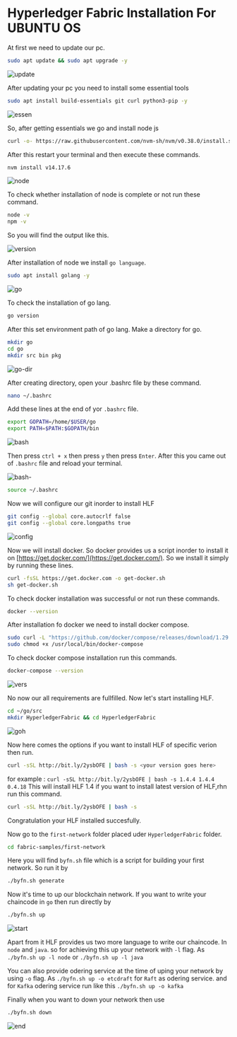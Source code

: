 # Hyperledger Fabric Installation For UBUNTU OS

At first we need to update our pc.
```bash
sudo apt update && sudo apt upgrade -y
```
![update](https://github.com/mrmyth2k/HLF/blob/main/pics/update.png)

After updating your pc you need to install some essential tools
```bash
sudo apt install build-essentials git curl python3-pip -y
```
![essen](https://github.com/mrmyth2k/HLF/blob/main/pics/build-essentials.png)

So, after getting essentials we go and install node js
```bash
curl -o- https://raw.githubusercontent.com/nvm-sh/nvm/v0.38.0/install.sh | bash
```
After this restart your terminal and then execute these commands.
```bash
nvm install v14.17.6
```
![node](https://github.com/mrmyth2k/HLF/blob/main/pics/node.png)

To check whether installation of node is complete or not run these command.
```bash
node -v
npm -v
```
So you will find the output like this.

![version](https://github.com/mrmyth2k/HLF/blob/main/pics/node-version.png)

After installation of node we install `go language`.
```bash
sudo apt install golang -y
```
![go](https://github.com/mrmyth2k/HLF/blob/main/pics/go.png)

To check the installation of go lang.
```bash
go version
```
After this set environment path of go lang. Make a directory for go.
```bash
mkdir go
cd go
mkdir src bin pkg
```
![go-dir](https://github.com/mrmyth2k/HLF/blob/main/pics/go-dir.png)

After creating directory, open your .bashrc file by these command.
```bash
nano ~/.bashrc
```
Add these lines at the end of yor `.bashrc` file.
```bash
export GOPATH=/home/$USER/go
export PATH=$PATH:$GOPATH/bin
```
![bash](https://github.com/mrmyth2k/HLF/blob/main/pics/bashrc.png)

Then press `ctrl + x` then press `y` then press `Enter`. After this you came out of `.bashrc` file and reload your terminal.

![bash-](https://github.com/mrmyth2k/HLF/blob/main/pics/out-bashrc.png)

```bash
source ~/.bashrc
```
Now we will configure our git inorder to install HLF
```bash
git config --global core.autocrlf false
git config --global core.longpaths true
```

![config](https://github.com/mrmyth2k/HLF/blob/main/pics/git-config.png)

Now we will install docker. So docker provides us a script inorder to install it on [https://get.docker.com/](https://get.docker.com/).
So we install it simply by running these lines.
```bash
curl -fsSL https://get.docker.com -o get-docker.sh
sh get-docker.sh
```
To check docker installation was successful or not run these commands.
```bash
docker --version
```
After installation fo docker we need to install docker compose.
```bash
sudo curl -L "https://github.com/docker/compose/releases/download/1.29.2/docker-compose-$(uname -s)-$(uname -m)" -o /usr/local/bin/docker-compose
sudo chmod +x /usr/local/bin/docker-compose
```
To check docker compose installation run this commands.
```bash
docker-compose --version
```
![vers](https://github.com/mrmyth2k/HLF/blob/main/pics/docker-compose.png)

No now our all requirements are fullfilled. Now let's start installing HLF.
```bash
cd ~/go/src
mkdir HyperledgerFabric && cd HyperledgerFabric
```
![goh](https://github.com/mrmyth2k/HLF/blob/main/pics/go-dir.png)

Now here comes the options if you want to install HLF of specific verion then run.
```bash
curl -sSL http://bit.ly/2ysbOFE | bash -s <your version goes here>
```
for example : `curl -sSL http://bit.ly/2ysbOFE | bash -s 1.4.4 1.4.4 0.4.18` This will install HLF 1.4
if you want to install latest version of HLF,rhn run this command.
```bash
curl -sSL http://bit.ly/2ysbOFE | bash -s
```
Congratulation your HLF installed succesfully.

Now go to the `first-network` folder placed uder `HyperledgerFabric` folder.
```bash
cd fabric-samples/first-network
```
Here you will find `byfn.sh` file which is a script for building your first network. So run it by 
```bash
./byfn.sh generate
```
Now it's time to up our blockchain network. If you want to write your chaincode in `go` then run directly by
```bash
./byfn.sh up
```
![start](https://github.com/mrmyth2k/HLF/blob/main/pics/Screenshot%20from%202021-09-24%2017-21-20.png)

Apart from it HLF provides us two more language to write our chaincode. In `node` and `java`.
so for achieving this up your network with `-l` flag.
As `./byfn.sh up -l node` or `./byfn.sh up -l java`

You can also provide odering service at the time of uping your network by using `-o` flag.
As `./byfn.sh up -o etcdraft` for `Raft` as odering service.
and for `Kafka` odering service run like this `./byfn.sh up -o kafka`

Finally when you want to down your network then use 
```bash
./byfn.sh down
```
![end](https://github.com/mrmyth2k/HLF/blob/main/pics/Screenshot%20from%202021-09-24%2017-21-36.png)
